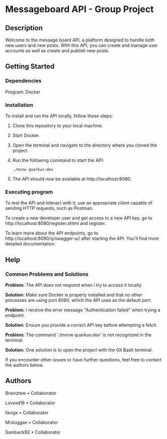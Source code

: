 # Messageboard API - Group Project

## Description

Welcome to the message board API, a platform designed to handle both new users and new posts. With this API, you can create and manage user accounts as well as create and publish new posts.

## Getting Started

### Dependencies

Program: Docker

### Installation

To install and run the API locally, follow these steps:

1. Clone this repository to your local machine.

2. Start Docker.

3. Open the terminal and navigate to the directory where you cloned the project.

4. Run the following command to start the API:

    ```
    ./mvnw quarkus:dev
    ```

5. The API should now be available at http://localhost:8080.

### Executing program

To test the API and interact with it, use an appropriate client capable of sending HTTP requests, such as Postman.

To create a new developer user and get access to a new API key, go to http://localhost:8080/register.xhtml and register.

To learn more about the API endpoints, go to http://localhost:8080/q/swagger-ui/ after starting the API. You'll find more detailed documentation.

## Help

### Common Problems and Solutions

**Problem:** The API does not respond when I try to access it locally.

**Solution:** Make sure Docker is properly installed and that no other processes are using port 8080, which the API uses as the default port.


**Problem:** I receive the error message "Authentication failed" when trying a endpoint.

**Solution:** Ensure you provide a correct API key before attempting a fetch.


**Problem:** The command './mvnw quarkus:dev' is not recognized in the terminal.

**Solution:** One solution is to open the project with the Git Bash terminal.


If you encounter other issues or have further questions, feel free to contact the authors below.

## Authors

Brainztew • Collaborator

Lovexd16 • Collaborator

favigx • Collaborator

Mrsluggan • Collaborator

Samback92 • Collaborator

